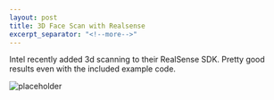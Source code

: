 ```yaml
---
layout: post
title: 3D Face Scan with Realsense
excerpt_separator: "<!--more-->"
---
```


Intel recently added 3d scanning to their RealSense SDK. Pretty good results even with the included example code.

![placeholder]({{site.baseurl}}/assets/images/3d_face_scan.jpg "3d Face Scan")
